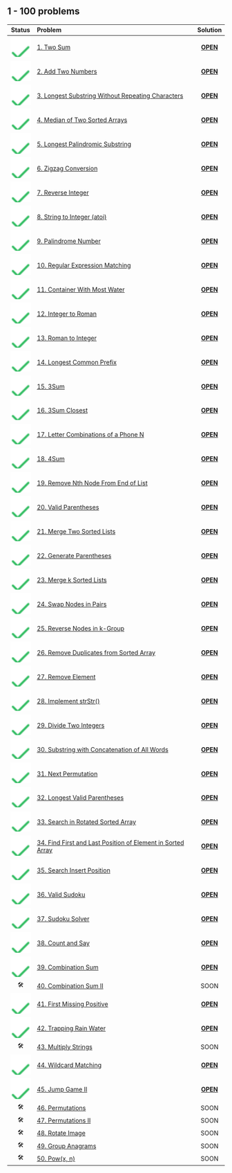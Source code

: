 ## 1 - 100 problems

| Status | Problem | Solution |
|:------:|:--------|:--------:|
| ![OK]  | [1. Two Sum][1]                                         | [**OPEN**][1s]  |
| ![OK]  | [2. Add Two Numbers][2]                                 | [**OPEN**][2s]  |
| ![OK]  | [3. Longest Substring Without Repeating Characters][3]  | [**OPEN**][3s]  |
| ![OK]  | [4. Median of Two Sorted Arrays][4]                     | [**OPEN**][4s]  |
| ![OK]  | [5. Longest Palindromic Substring][5]                   | [**OPEN**][5s]  |
| ![OK]  | [6. Zigzag Conversion][6]                               | [**OPEN**][6s]  |
| ![OK]  | [7. Reverse Integer][7]                                 | [**OPEN**][7s]  |
| ![OK]  | [8. String to Integer (atoi)][8]                        | [**OPEN**][8s]  |
| ![OK]  | [9. Palindrome Number][9]                               | [**OPEN**][9s]  |
| ![OK]  | [10. Regular Expression Matching][10]                   | [**OPEN**][10s] |
| ![OK]  | [11. Container With Most Water][11]                     | [**OPEN**][11s] |
| ![OK]  | [12. Integer to Roman][12]                              | [**OPEN**][12s] |
| ![OK]  | [13. Roman to Integer][13]                              | [**OPEN**][13s] |
| ![OK]  | [14. Longest Common Prefix][14]                         | [**OPEN**][14s] |
| ![OK]  | [15. 3Sum][15]                                          | [**OPEN**][15s] |
| ![OK]  | [16. 3Sum Closest][16]                                  | [**OPEN**][16s] |
| ![OK]  | [17. Letter Combinations of a Phone N][17]              | [**OPEN**][17s] |
| ![OK]  | [18. 4Sum][18]                                          | [**OPEN**][18s] |
| ![OK]  | [19. Remove Nth Node From End of List][19]              | [**OPEN**][19s] |
| ![OK]  | [20. Valid Parentheses][20]                             | [**OPEN**][20s] |
| ![OK]  | [21. Merge Two Sorted Lists][21]                        | [**OPEN**][21s] |
| ![OK]  | [22. Generate Parentheses][21]                          | [**OPEN**][22s] |
| ![OK]  | [23. Merge k Sorted Lists][23]                          | [**OPEN**][23s] |
| ![OK]  | [24. Swap Nodes in Pairs][24]                           | [**OPEN**][24s] |
| ![OK]  | [25. Reverse Nodes in k-Group][25]                      | [**OPEN**][25s] |
| ![OK]  | [26. Remove Duplicates from Sorted Array][26]           | [**OPEN**][26s] |
| ![OK]  | [27. Remove Element][27]                                | [**OPEN**][27s] |
| ![OK]  | [28. Implement strStr()][28]                            | [**OPEN**][28s] |
| ![OK]  | [29. Divide Two Integers][29]                           | [**OPEN**][29s] |
| ![OK]  | [30. Substring with Concatenation of All Words][30]     | [**OPEN**][30s] |
| ![OK]  | [31. Next Permutation][31]                              | [**OPEN**][31s] |
| ![OK]  | [32. Longest Valid Parentheses][32]                     | [**OPEN**][32s] |
| ![OK]  | [33. Search in Rotated Sorted Array][33]                | [**OPEN**][33s] |
| ![OK]  | [34. Find First and Last Position of Element in Sorted Array][34]| [**OPEN**][34s] |
| ![OK]  | [35. Search Insert Position][35]| [**OPEN**][35s] |
| ![OK]  | [36. Valid Sudoku][36]|  [**OPEN**][36s]  |
| ![OK]  | [37. Sudoku Solver][37]| [**OPEN**][37s] |
| ![OK]  | [38. Count and Say][38]| [**OPEN**][38s] |
| ![OK]  | [39. Combination Sum][39]| [**OPEN**][39s] |
|   🛠   | [40. Combination Sum II][40]|  SOON  |
| ![OK]  | [41. First Missing Positive][41] | [**OPEN**][41s] |
| ![OK]  | [42. Trapping Rain Water][42] | [**OPEN**][42s] |
|   🛠   | [43. Multiply Strings][43] | SOON |
| ![OK]  | [44. Wildcard Matching][44]| [**OPEN**][44s] |
| ![OK]  | [45. Jump Game II][45]| [**OPEN**][45s] |
|   🛠   | [46. Permutations][46]|  SOON  |
|   🛠   | [47. Permutations II][47]|  SOON  |
|   🛠   | [48. Rotate Image][48]|  SOON  |
|   🛠   | [49. Group Anagrams][49]|  SOON  |
|   🛠   | [50. Pow(x, n)][50]|  SOON  |

<!-- URLs -->

<!-- 1 -->
[1]: https://leetcode.com/problems/two-sum/
[1s]: ./1.%20Two%20Sum

<!-- 2 -->
[2]: https://leetcode.com/problems/add-two-numbers/
[2s]: ./2.%20Add%20Two%20Numbers

<!-- 3 -->
[3]: https://leetcode.com/problems/longest-substring-without-repeating-characters/
[3s]: ./3.%20Longest%20Substring%20Without%20Repeating%20Characters

<!-- 4 -->
[4]: https://leetcode.com/problems/median-of-two-sorted-arrays/
[4s]: ./4.%20Median%20of%20Two%20Sorted%20Arrays

<!-- 5 -->
[5]: https://leetcode.com/problems/longest-palindromic-substring/
[5s]: ./5.%20Longest%20Palindromic%20Substring

<!-- 6 -->
[6]: https://leetcode.com/problems/zigzag-conversion/
[6s]: ./6.%20Zigzag%20Conversion

<!-- 7 -->
[7]: https://leetcode.com/problems/reverse-integer/
[7s]: ./7.%20Reverse%20Integer

<!-- 8 -->
[8]: https://leetcode.com/problems/string-to-integer-atoi/
[8s]: ./8.%20String%20to%20Integer%20(atoi)

<!-- 9 -->
[9]: https://leetcode.com/problems/palindrome-number/
[9s]: ./9.%20Palindrome%20Number

<!-- 10 -->
[10]: https://leetcode.com/problems/regular-expression-matching/
[10s]: ./10.%20Regular%20Expression%20Matching

<!-- 11 -->
[11]: https://leetcode.com/problems/container-with-most-water/
[11s]: ./11.%20Container%20With%20Most%20Water

<!-- 12 -->
[12]: https://leetcode.com/problems/integer-to-roman/
[12s]: ./12.%20Integer%20to%20Roman

<!-- 13 -->
[13]: https://leetcode.com/problems/roman-to-integer/
[13s]: ./13.%20Roman%20to%20Integer

<!-- 14 -->
[14]: https://leetcode.com/problems/longest-common-prefix/
[14s]: ./14.%20Longest%20Common%20Prefix

<!-- 15 -->
[15]: https://leetcode.com/problems/3sum/
[15s]: ./15.%203Sum

<!-- 16 -->
[16]: https://leetcode.com/problems/3sum-closest/
[16s]: ./16.%203Sum%20Closest

<!-- 17 -->
[17]: https://leetcode.com/problems/letter-combinations-of-a-phone-number/
[17s]: ./17.%20Letter%20Combinations%20of%20a%20Phone%20Number

<!-- 18 -->
[18]: https://leetcode.com/problems/4sum/
[18s]: ./18.%204Sum

<!-- 19 -->
[19]: https://leetcode.com/problems/remove-nth-node-from-end-of-list/
[19s]: ./19.%20Remove%20Nth%20Node%20From%20End%20of%20List

<!-- 20 -->
[20]: https://leetcode.com/problems/valid-parentheses/
[20s]: ./20.%20Valid%20Parentheses

<!-- 21 -->
[21]: https://leetcode.com/problems/merge-two-sorted-lists/
[21s]: ./21.%20Merge%20Two%20Sorted%20Lists

<!-- 22 -->
[22]: https://leetcode.com/problems/generate-parentheses/
[22s]: ./22.%20Generate%20Parentheses

<!-- 23 -->
[23]: https://leetcode.com/problems/merge-k-sorted-lists/
[23s]: ./23.%20Merge%20k%20Sorted%20Lists

<!-- 24 -->
[24]: https://leetcode.com/problems/swap-nodes-in-pairs/
[24s]: ./24.%20Swap%20Nodes%20in%20Pairs

<!-- 25 -->
[25]: https://leetcode.com/problems/reverse-nodes-in-k-group/
[25s]: ./25.%20Reverse%20Nodes%20in%20k-Group

<!-- 26 -->
[26]: https://leetcode.com/problems/remove-duplicates-from-sorted-array/
[26s]: ./26.%20Remove%20Duplicates%20from%20Sorted%20Array

<!-- 27 -->
[27]: https://leetcode.com/problems/remove-element/
[27s]: ./27.%20Remove%20Element

<!-- 28 -->
[28]: https://leetcode.com/problems/implement-strstr/
[28s]: ./28.%20Implement%20strStr

<!-- 29 -->
[29]: https://leetcode.com/problems/divide-two-integers/
[29s]: ./29.%20Divide%20Two%20Integers

<!-- 30 -->
[30]: https://leetcode.com/problems/substring-with-concatenation-of-all-words/
[30s]: ./30.%20Substring%20with%20Concatenation%20of%20All%20Words

<!-- 31 -->
[31]: https://leetcode.com/problems/next-permutation
[31s]: ./31.%20Next%20Permutation

<!-- 32 -->
[32]: https://leetcode.com/problems/longest-valid-parentheses
[32s]: ./32.%20Longest%20Valid%20Parentheses

<!-- 33 -->
[33]: https://leetcode.com/problems/search-in-rotated-sorted-array
[33s]: ./33.%20Search%20in%20Rotated%20Sorted%20Array

<!-- 34 -->
[34]: https://leetcode.com/problems/find-first-and-last-position-of-element-in-sorted-array
[34s]: ./34.%20Find%20First%20and%20Last%20Position%20of%20Element%20in%20Sorted%20Array

<!-- 35 -->
[35]: https://leetcode.com/problems/search-insert-position
[35s]: ./35.%20Search%20Insert%20Position

<!-- 36 -->
[36]: https://leetcode.com/problems/valid-sudoku
[36s]: ./36.%20Valid%20Sudoku

<!-- 37 -->
[37]: https://leetcode.com/problems/sudoku-solver
[37s]: ./37.%20Sudoku%20Solver

<!-- 38 -->
[38]: https://leetcode.com/problems/count-and-say
[38s]: ./38.%20Count%20and%20Say

<!-- 39 -->
[39]: https://leetcode.com/problems/combination-sum
[39s]: ./39.%20Combination%20Sum

<!-- 40 -->
[40]: https://leetcode.com/problems/combination-sum-ii

<!-- 41 -->
[41]: https://leetcode.com/problems/first-missing-positive
[41s]: ./41.%20First%20Missing%20Positive

<!-- 42 -->
[42]: https://leetcode.com/problems/trapping-rain-water
[42s]: ./42.%20Trapping%20Rain%20Water

<!-- 43 -->
[43]: https://leetcode.com/problems/multiply-strings

<!-- 44 -->
[44]: https://leetcode.com/problems/wildcard-matching
[44s]: ./44.%20Wildcard%20Matching

<!-- 45 -->
[45]: https://leetcode.com/problems/jump-game-ii
[45s]: ./45.%20Jump%20Game%20II

<!-- 46 -->
[46]: https://leetcode.com/problems/permutations

<!-- 47 -->
[47]: https://leetcode.com/problems/permutations-ii

<!-- 48 -->
[48]: https://leetcode.com/problems/rotate-image

<!-- 49 -->
[49]: https://leetcode.com/problems/group-anagrams

<!-- 50 -->
[50]: https://leetcode.com/problems/powx-n

<!-- HELPERS -->
[OK]: ../.github/assets/images/svg/checkmarks/list.svg
